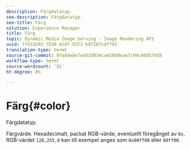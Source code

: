 ```yaml
---
description: Färgdatatyp.
seo-description: Färgdatatyp.
seo-title: Färg
solution: Experience Manager
title: Färg
topic: Dynamic Media Image Serving - Image Rendering API
uuid: ff431b92-7936-41df-9372-b97267cdffd2
translation-type: tm+mt
source-git-commit: 97a84e8e7edd3d834ca42069eae7c09c00d57938
workflow-type: tm+mt
source-wordcount: '31'
ht-degree: 0%

---
```



# Färg{#color}

Färgdatatyp.

Färgvärde. Hexadecimalt, packat RGB-värde, eventuellt föregånget av `0x`. RGB-värdet `128,255,0` kan till exempel anges som `0x80ff00` eller `80ff00`.
